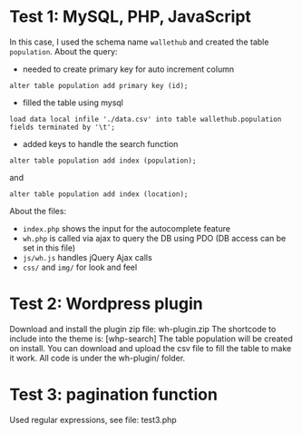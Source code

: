 # Test 1: MySQL, PHP, JavaScript
In this case, I used the schema name `wallethub` and created the table `population`.
About the query:
* needed to create primary key for auto increment column
```
alter table population add primary key (id);
```
* filled the table using mysql
```
load data local infile './data.csv' into table wallethub.population fields terminated by '\t';
```
* added keys to handle the search function
```
alter table population add index (population);
```
and
```
alter table population add index (location);
```

About the files:
* `index.php` shows the input for the autocomplete feature
* `wh.php` is called via ajax to query the DB using PDO (DB access can be set in this file)
* `js/wh.js` handles jQuery Ajax calls
* `css/` and `img/` for look and feel


# Test 2: Wordpress plugin
Download and install the plugin zip file: wh-plugin.zip
The shortcode to include into the theme is: [whp-search]
The table population will be created on install. You can download and upload the csv file to fill the table to make it work.
All code is under the wh-plugin/ folder.

# Test 3: pagination function
Used regular expressions, see file: test3.php
